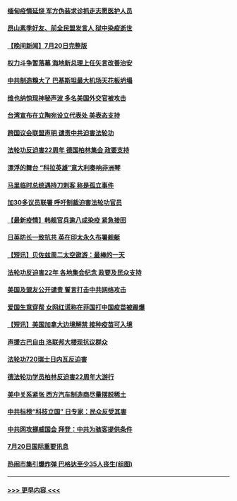 #### [缅甸疫情延烧 军方伪装求诊抓走志愿医护人员](../pages/prog202/a103170511.md?t=07211251) 
#### [昂山素季好友、前全民盟发言人 狱中染疫逝世](../pages/prog202/a103170500.md?t=07211251) 
#### [【晚间新闻】7月20日完整版](../pages/prog202/a103170440.md?t=07211251) 
#### [权力斗争暂落幕 海地新总理上任矢言改善治安](../pages/prog202/a103170452.md?t=07211251) 
#### [中共制造糗大了 巴基斯坦最大机场天花板坍塌](../pages/prog202/a103169719.md?t=07211251) 
#### [维也纳惊现神秘声波 多名美国外交官被攻击](../pages/prog202/a103169362.md?t=07211251) 
#### [台湾宣布在立陶宛设立代表处  美表态支持](../pages/prog202/a103170265.md?t=07211251) 
#### [跨国议会联盟声明 谴责中共迫害法轮功](../pages/prog202/a103170199.md?t=07211251) 
#### [法轮功反迫害22周年  德国柏林集会  政要支持](../pages/prog202/a103170171.md?t=07211251) 
#### [漂浮的舞台 “科拉英雄”意大利奏响非洲琴](../pages/prog202/a103170173.md?t=07211251) 
#### [马里临时总统遇持刀刺客 称是孤立事件](../pages/prog202/a103170160.md?t=07211251) 
#### [加30多议员联署 呼吁制裁迫害法轮功官员](../pages/prog202/a103170145.md?t=07211251) 
#### [【最新疫情】韩舰官兵逾八成染疫 紧急接回](../pages/prog202/a103169963.md?t=07211251) 
#### [日英防长一致抗共 英在印太永久布署舰艇](../pages/prog202/a103169976.md?t=07211251) 
#### [【短讯】贝佐兹周二太空遨游：最棒的一天](../pages/prog202/a103169961.md?t=07211251) 
#### [法轮功反迫害22年 各地集会纪念 政要及民众支持](../pages/prog202/a103169974.md?t=07211251) 
#### [美国及盟友公开谴责 誓言打击中共网络攻击](../pages/prog202/a103169980.md?t=07211251) 
#### [爱国生意穿帮 女网红谎称在菲国打中国疫苗被踢爆](../pages/prog202/a103169927.md?t=07211251) 
#### [【短讯】美国加拿大边境解禁 接种疫苗可入境](../pages/prog202/a103169922.md?t=07211251) 
#### [声援古巴自由 洛联邦大楼现抗议群众](../pages/prog202/a103169901.md?t=07211251) 
#### [法轮功720瑞士日内瓦反迫害](../pages/prog202/a103169888.md?t=07211251) 
#### [德法轮功学员柏林反迫害22周年大游行](../pages/prog202/a103169882.md?t=07211251) 
#### [美中关系紧张 西方汽车制造商尽量摆脱稀土](../pages/prog202/a103169739.md?t=07211251) 
#### [中共标榜“科技立国” 日专家：民众反受其害](../pages/prog202/a103169674.md?t=07211251) 
#### [中共网攻挪威国会 拜登：中共为骇客提供条件](../pages/prog202/a103169670.md?t=07211251) 
#### [7月20日国际重要讯息](../pages/prog202/a103169666.md?t=07211251) 
#### [热闹市集引爆炸弹 巴格达至少35人丧生(组图)](../pages/prog202/a103169665.md?t=07211251) 

----
#### [ >>> 更早内容 <<< ](../indexes/prog202-earlier.md)
